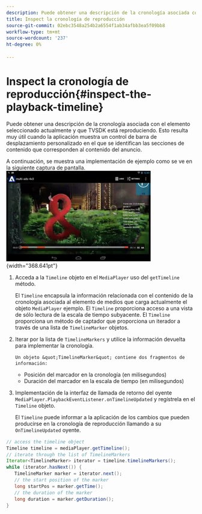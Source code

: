 ```yaml
---
description: Puede obtener una descripción de la cronología asociada con el elemento seleccionado actualmente y que TVSDK está reproduciendo. Esto resulta muy útil cuando la aplicación muestra un control de barra de desplazamiento personalizado en el que se identifican las secciones de contenido que corresponden al contenido del anuncio.
title: Inspect la cronología de reproducción
source-git-commit: 02ebc3548a254b2a6554f1ab34afbb3ea5f09bb8
workflow-type: tm+mt
source-wordcount: '237'
ht-degree: 0%

---
```


# Inspect la cronología de reproducción{#inspect-the-playback-timeline}

Puede obtener una descripción de la cronología asociada con el elemento seleccionado actualmente y que TVSDK está reproduciendo. Esto resulta muy útil cuando la aplicación muestra un control de barra de desplazamiento personalizado en el que se identifican las secciones de contenido que corresponden al contenido del anuncio.

A continuación, se muestra una implementación de ejemplo como se ve en la siguiente captura de pantalla.  ![](assets/inspect-playback.jpg){width="368.641pt"}

1. Acceda a la `Timeline` objeto en el `MediaPlayer` uso del `getTimeline` método.

   El `Timeline` encapsula la información relacionada con el contenido de la cronología asociada al elemento de medios que carga actualmente el objeto `MediaPlayer` ejemplo. El `Timeline` proporciona acceso a una vista de sólo lectura de la escala de tiempo subyacente. El `Timeline` proporciona un método de captador que proporciona un iterador a través de una lista de `TimelineMarker` objetos.

1. Iterar por la lista de `TimelineMarkers` y utilice la información devuelta para implementar la cronología.

       Un objeto &quot;TimelineMarker&quot; contiene dos fragmentos de información:
   
   * Posición del marcador en la cronología (en milisegundos)
   * Duración del marcador en la escala de tiempo (en milisegundos)

1. Implementación de la interfaz de llamada de retorno del oyente `MediaPlayer.PlaybackEventListener.onTimelineUpdated` y regístrela en el `Timeline` objeto.

   El `Timeline` puede informar a la aplicación de los cambios que pueden producirse en la cronología de reproducción llamando a su `OnTimelineUpdated` oyente.

```java
// access the timeline object 
Timeline timeline = mediaPlayer.getTimeline(); 
// iterate through the list of TimelineMarkers 
Iterator<TimelineMarker> iterator = timeline.timelineMarkers(); 
while (iterator.hasNext()) { 
   TimelineMarker marker = iterator.next(); 
   // the start position of the marker 
   long startPos = marker.getTime(); 
   // the duration of the marker 
   long duration = marker.getDuration(); 
}
```
